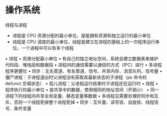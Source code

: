 # 操作系统

线程与进程

- 进程是 CPU 资源分配的最小单位，是能拥有资源和独立运行的最小单位
- 线程是 CPU 调度的最小单位，线程是建立在进程的基础上的一次程序运行单位，一个进程中可以有多个线程

• 进程
• 资源分配最小单位
• 有自己的独立地址空间，系统会建立数据表来维护代码段、堆栈段和数据段
• 进程间的通信需要以通信的方式（IPC）进行
• 多进程程序更健壮
• 同步：无名管道、有名管道、信号、共享内存、消息队列、信号量
• 僵尸进程：子进程退出时父进程没有获取其最新状态的子进程（ps 命令的 defunct 京城状态）
• 孤儿进程：父进程运行结束时子进程还在运行时
• 线程
• 程序执行的最小单位
• 是共享中的数据，使用相同的地址空间（开销小）
• 同一进程下的线程间共享全局变量、静态变量等数据
• 多线程见需要处理好同步和互斥，否则一个线程死掉整个进程死掉
• 同步：互斥量、读写锁、自旋锁、线程信号、条件变量